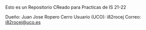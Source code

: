 Esto es un Repositorio CReado para Practicas de IS 21-22

Dueño: Juan Jose Ropero Cerro
Usuario (UCO): i82rocej
Correo: i82rocej@uco.es

